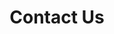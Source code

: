 ---
title: Contact Us
description: For media, sponsorship, events, or other inquiries, please fill out this Interest Form.
layout: contact
url: /contact

---